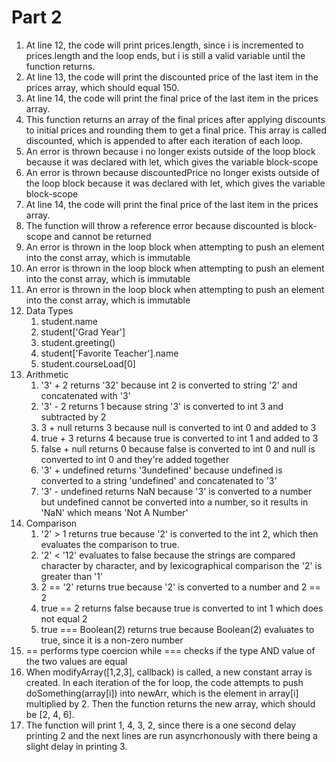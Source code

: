 # Part 2

1. At line 12, the code will print prices.length, since i is incremented to prices.length and the loop ends, but i is still a valid variable until the function returns.
2. At line 13, the code will print the discounted price of the last item in the prices array, which should equal 150.
3. At line 14, the code will print the final price of the last item in the prices array.
4. This function returns an array of the final prices after applying discounts to initial prices and rounding them to get a final price. This array is called discounted, which is appended to after each iteration of each loop.
5. An error is thrown because i no longer exists outside of the loop block because it was declared with let, which gives the variable block-scope
6. An error is thrown because discountedPrice no longer exists outside of the loop block because it was declared with let, which gives the variable block-scope
7. At line 14, the code will print the final price of the last item in the prices array.
8. The function will throw a reference error because discounted is block-scope and cannot be returned
9. An error is thrown in the loop block when attempting to push an element into the const array, which is immutable
10. An error is thrown in the loop block when attempting to push an element into the const array, which is immutable
11. An error is thrown in the loop block when attempting to push an element into the const array, which is immutable
12. Data Types
    1. student.name
    2. student['Grad Year']
    3. student.greeting()
    4. student['Favorite Teacher'].name
    5. student.courseLoad[0]
13. Arithmetic
    1. '3' + 2 returns '32' because int 2 is converted to string '2' and concatenated with '3'
    2. '3' - 2 returns 1 because string '3' is converted to int 3 and subtracted by 2
    3. 3 + null returns 3 because null is converted to int 0 and added to 3
    4. true + 3 returns 4 because true is converted to int 1 and added to 3
    5. false + null returns 0 because false is converted to int 0 and null is converted to int 0 and they're added together
    6. '3' + undefined returns '3undefined' because undefined is converted to a string 'undefined' and concatenated to '3'
    7. '3' - undefined returns NaN because '3' is converted to a number but undefined cannot be converted into a number, so it results in 'NaN' which means 'Not A Number'
14. Comparison
    1. '2' > 1 returns true because '2' is converted to the int 2, which then evaluates the comparison to true.
    2. '2' < '12' evaluates to false because the strings are compared character by character, and by lexicographical comparison the '2' is greater than '1'
    3. 2 == '2' returns true because '2' is converted to a number and 2 == 2
    4. true == 2 returns false because true is converted to int 1 which does not equal 2
    5. true === Boolean(2) returns true because Boolean(2) evaluates to true, since it is a non-zero number
15. == performs type coercion while === checks if the type AND value of the two values are equal
17. When modifyArray([1,2,3], callback) is called, a new constant array is created. In each iteration of the for loop, the code attempts to push doSomething(array[i]) into newArr, which is the element in array[i] multiplied by 2. Then the function returns the new array, which should be [2, 4, 6].
19. The function will print 1, 4, 3, 2, since there is a one second delay printing 2 and the next lines are run asyncrhonously with there being a slight delay in printing 3.